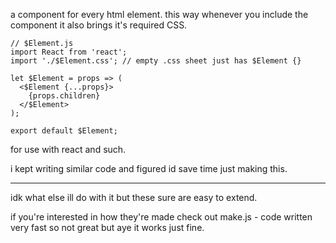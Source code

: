 a component for every html element. this way whenever you include the component it also brings it's required CSS.

```
// $Element.js
import React from 'react';
import './$Element.css'; // empty .css sheet just has $Element {}

let $Element = props => (
  <$Element {...props}>
    {props.children}
  </$Element>
);

export default $Element;
```

for use with react and such.

i kept writing similar code and figured id save time just making this. 

---

idk what else ill do with it but these sure are easy to extend. 

if you're interested in how they're made check out make.js - code written very fast so not great but aye it works just fine.